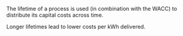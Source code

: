 The lifetime of a process is used (in combination with the WACC) to distribute its capital costs across time.

Longer lifetimes lead to lower costs per kWh delivered.
